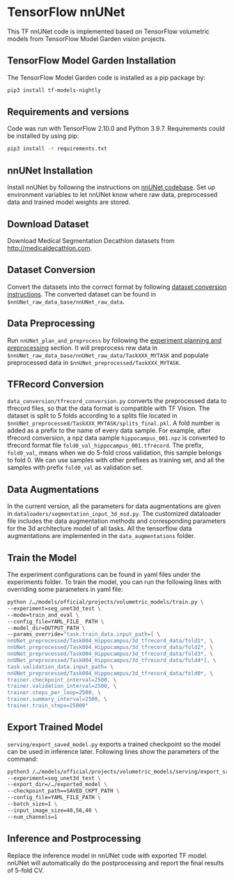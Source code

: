 # TensorFlow nnUNet 
This TF nnUNet code is implemented based on TensorFlow volumetric models from TensorFlow Model Garden vision projects. 

## TensorFlow Model Garden Installation
The TensorFlow Model Garden code is installed as a pip package by:
```bash
pip3 install tf-models-nightly
```

## Requirements and versions
Code was run with TensorFlow 2.10.0 and Python 3.9.7. 
Requirements could be installed by using pip:
```bash
pip3 install -r requirements.txt
```

## nnUNet Installation
Install nnUNet by following the instructions on [nnUNet codebase](https://github.com/MIC-DKFZ/nnUNet). Set up environment variables to let nnUNet know where raw data, preprocessed data and trained model weights are stored.

## Download Dataset
Download Medical Segmentation Decathlon datasets from http://medicaldecathlon.com. 

## Dataset Conversion
Convert the datasets into the correct format by following [dataset conversion instructions](https://github.com/MIC-DKFZ/nnUNet/blob/master/documentation/dataset_conversion.md). The converted dataset can be found in `$nnUNet_raw_data_base/nnUNet_raw_data`.

## Data Preprocessing
Run `nnUNet_plan_and_preprocess` by following the [experiment planning and preprocessing](https://github.com/MIC-DKFZ/nnUNet#experiment-planning-and-preprocessing) section. It will preprocess rew data in `$nnUNet_raw_data_base/nnUNet_raw_data/TaskXXX_MYTASK` and populate preprocessed data in `$nnUNet_preprocessed/TaskXXX_MYTASK`.

## TFRecord Conversion
`data_conversion/tfrecord_conversion.py` converts the preprocessed data to tfrecord files, so that the data format is compatible with TF Vision. The dataset is split to 5 folds according to a splits file located in `$nnUNet_preprocessed/TaskXXX_MYTASK/splits_final.pkl`. A fold number is added as a prefix to the name of every data sample. For example, after tfrecord conversion, a npz data sample `hippocampus_001.npz` is converted to tfrecord format file `fold0_val_hippocampus_001.tfrecord`. The prefix, `fold0_val`, means when we do 5-fold cross validation, this sample belongs to fold 0. We can use samples with other prefixes as training set, and all the samples with prefix `fold0_val` as validation set. 

## Data Augmentations
In the current version, all the parameters for data augmentations are given in `dataloaders/segmentation_input_3d_msd.py`. The customized dataloader file includes the data augmentation methods and corresponding parameters for the 3d architecture model of all tasks. All the tensorflow data augmentations are implemented in the `data_augmentations` folder.

## Train the Model 
The experiment configurations can be found in yaml files under the experiments folder. To train the model, you can run the following lines with overriding some parameters in yaml file:

```bash
python /…/models/official/projects/volumetric_models/train.py \
--experiment=seg_unet3d_test \
--mode=train_and_eval \
--config_file=YAML_FILE_ PATH \
--model_dir=OUTPUT_PATH \
--params_override="task.train_data.input_path=[ \
nnUNet_preprocessed/Task004_Hippocampus/3d_tfrecord_data/fold1*, \
nnUNet_preprocessed/Task004_Hippocampus/3d_tfrecord_data/fold2*, \
nnUNet_preprocessed/Task004_Hippocampus/3d_tfrecord_data/fold3*, \
nnUNet_preprocessed/Task004_Hippocampus/3d_tfrecord_data/fold4*], \
task.validation_data.input_path= \
nnUNet_preprocessed/Task004_Hippocampus/3d_tfrecord_data/fold0*, \
trainer.checkpoint_interval=2500, \
trainer.validation_interval=2500, \
trainer.steps_per_loop=2500, \
trainer.summary_interval=2500, \
trainer.train_steps=25000"
```

## Export Trained Model
`serving/export_saved_model.py` exports a trained checkpoint so the model can be used in inference later. Following lines show the parameters of the command:

```bash
python3 /…/models/official/projects/volumetric_models/serving/export_saved_model.py \
--experiment=seg_unet3d_test \
--export_dir=/…/exported_model \
--checkpoint_path==SAVED_CKPT_PATH \
--config_file=YAML_FILE_PATH \
--batch_size=1 \
--input_image_size=40,56,40 \
--num_channels=1
```

## Inference and Postprocessing
Replace the inference model in nnUNet code with exported TF model. nnUNet will automatically do the postprocessing and report the final results of 5-fold CV.



